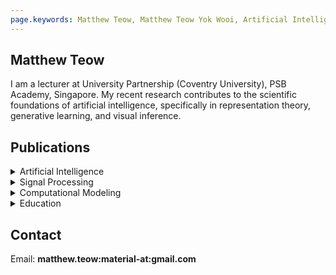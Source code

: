 ```yaml
---
page.keywords: Matthew Teow, Matthew Teow Yok Wooi, Artificial Intelligence, Scientific Computing, Machine Learning, Deep Learning, Computer Vision
---
```



## Matthew Teow

I am a lecturer at University Partnership (Coventry University), PSB Academy, Singapore. My recent research contributes to the scientific foundations of artificial intelligence, specifically in representation theory, generative learning, and visual inference.

## Publications

<details>
<summary>Artificial Intelligence</summary>
<p>
   <b>Performance Assessment Of U-Net For Semantic Segmentation Of Liquid Spray Images With Gaussian Blurring.</b><br>
   Wei Lun Lim, Matthew Teow Yok Wooi, Richard Wong Teck Ken, Refat Khan Pathan, Sian Lun Lau, Chiung Ching Ho, Luis Bravo, Rahul Babu Koneru, and Prashant Khare.<br>
   IEEE International Conference on Computing (ICOCO), Malaysia, 2023.<br>
   </a>
</p>
<p>
   <b>mbeddingROUGE: Malay News Headline Similarity Evaluation.</b><br>
   Puah Yeong Tsann, Kwang Hooi Yew, Mohd Fadzil Hassan, and Matthew Teow Yok Wooi.<br>
   International Conference on Digital Transformation and Intelligence (ICDI), Malaysia, 2022.<br>
   </a>
</p>
<p>
   <b>Convolutional Autoencoder For Image Denoising: A Compositional Subspace Representation Perspective.</b><br>
   Matthew Teow Yok Wooi.<br>
   IEEE International Conference on Artificial Intelligence in Engineering and Technology (IICAIET), Malaysia, 2021.<br>
   </a>
</p>
<p>
   <b>Leading Sentence News Textrank.</b><br>
   Puah Yeong Tsann, Kwang Hooi Yew, Mohd Fadzil Hassan, and Matthew Teow Yok Wooi.<br>
   International Conference on Intelligent Cybernetics Technology & Applications (ICICyTA), Malaysia, 2021.<br>
   </a>
</p>
<p>
   <b>Experimenting Deep Convolutional Visual Feature Learning Using Compositional Subspace Representation And Fashion-MNIST.</b><br>
   Matthew Teow Yok Wooi.<br>
   IEEE International Conference on Artificial Intelligence in Engineering and Technology (IICAIET), Malaysia, 2020.<br>
   </a>
</p>
<p>
   <b>Assessing Suitable Word Embedding Model For Malay Language Through Intrinsic Evaluation.</b><br>
   Phua Yeong Tsann, Kwang Hooi Yew, Oi Mean Foong, and Matthew Teow Yok Wooi.<br>
   International Conference on Computational Intelligence (ICCI), Malaysia, 2020.<br>
   </a>
</p>
<p>
   <b>Convolutional Visual Feature Learning: A Compositional Subspace Representation Perspective.</b><br>
   Matthew Teow Yok Wooi.<br>
   ACM International Conference on Control and Computer Vision, Singapore, 2018.<br>
   </a>
</p>
<p>
   <b>Understanding Convolutional Neural Networks Using A Minimal Model For Handwritten Digit Recognition.</b><br>
   Matthew Teow Yok Wooi.<br>
   IEEE International Conference on Automatic Control and Intelligent Systems (ICACIS), Malaysia, 2017.<br>
   </a>
</p>
<p>
   <b>A Minimal Convolutional Neural Network For Handwritten Digit Recognition.</b><br>
   Matthew Teow Yok Wooi.<br>
   IEEE International Conference on System Engineering and Technology (ICSET), Malaysia, 2017.<br>
   </a>
</p>
<p>
   <b>Fuzzy Logic Temperature Control Using Intel 80C196 Microcontroller.</b><br>
   Matthew Teow Yok Wooi, Marzuki Khalid, and Rubiyah Yusof.<br>
   COSTAM National Science Congress, Malaysia, 1996.<br>
   </a>
</p>
</details>

<details>
<summary>Signal Processing</summary>
<p>
   <b>Performance Analysis Of Wavelet Maxima Mapping Quantisation Of Wavelet Image Lowpass Subband.</b><br>
   Matthew Teow Yok Wooi.<br>
   IEEE International Colloquium on Signal Processing and Its Applications (ICSP), Malaysia, 2013.<br>
   </a>
</p>
<p>
   <b>Wavelet Maxima Mapping Quantisation Of Image Lowpass Subband And Its Statistical Measurements.</b><br>
   Matthew Teow Yok Wooi.<br>
   IEEE International Conference on Control System, Computing and Engineering (ICCSCE), Malaysia, 2012.<br>
   </a>
</p>
<p>
   <b>Wavelet Packet Image Arithmetic Coding Gain Using Sub-Space Energy Feature Re-Mapping.</b><br>
   Matthew Teow Yok Wooi, Lee Sze Wei, and Ian Chai.<br>
   MMU International Symposium on Information and Communication Technologies (M2USIC), Malaysia, 2006.<br>
   </a>
</p>
<p>
   <b>Texture Images Compression Using Wavelet Zerotree Energy Feature Re-Mapping.</b><br>
   Matthew Teow Yok Wooi, Lee Sze Wei, and Ian Chai.<br>
   MMU International Symposium on Information and Communication Technologies (M2USIC), Malaysia, 2004.<br>
   </a>
</p>
<p>
   <b>Adaptive Wavelet Zero-Tree Coding Using Energy Feature Re-Mapping.</b><br>
   Matthew Teow Yok Wooi, Lee Sze Wei, and Ian Chai.<br>
   MMU International Symposium on Information and Communication Technologies (M2USIC), Malaysia, 2003.<br>
   </a>
</p>
<p>
   <b>Image Low-Pass Approximation Sub-Band Quantization With Wavelet Maxima Mapping Quantiser.</b><br>
   Matthew Teow Yok Wooi, Lee Sze Wei, and Ian Chai.<br>
   IEE International Conference on Visual Information Engineering (VIE), UK, 2003.<br>
   </a>
</p>
<p>
   <b>WMMQ For Image Low-Pass Approximation Subband Quantisation</b><br>
   Matthew Teow Yok Wooi, Lee Sze Wei, and Ian Chai.<br>
   Multimedia University Research Poster Presentation, Malaysia, 2003.<br>
   </a>
</p>
<p>
   <b>Analysis Of Wavelet Transform On Spatial Domain Finite Length Signals Boundary Extension.</b><br>
   Matthew Teow Yok Wooi and Rodney Tan.<br>
   Advances Technology Congress: Spatial and Computational Engineering (ATC), Malaysia, 2003.<br>
   </a>
</p>
<p>
   <b>Wavelet Zero-Path Mapping Algorithm For Multimedia Image Coding.</b><br>
   Matthew Teow Yok Wooi and Rodney Tan.<br>
   IEEE Malaysia National Conference on Telecommunication Technology (NCTT), Malaysia, 2003.<br>
   </a>
</p>
<p>
   <b>Wavelet Maxima Mapping Quantiser For Image Low- Pass Approximation Sub-Band Coding.</b><br>
   Matthew Teow Yok Wooi, Lee Sze Wei, and Ian Chai.<br>
   IEE Electronics Letters, UK, 2003.<br>
   </a>
</p>
<p>
   <b>Entropy Code Pre-Processing Using Wavelet Sub-Space Energy Feature Re-Mapping.</b><br>
   Matthew Teow Yok Wooi, Lee Sze Wei, and Ian Chai.<br>
   MMU International Symposium on Information and Communication Technologies (M2USIC), Malaysia, 2002.<br>
   </a>
</p>
<p>
   <b>Wavelet Transform Modulus Maxima Analysis Of Image Spatial Signal Discontinuities.</b><br>
   Matthew Teow Yok Wooi, Lee Sze Wei, and Ian Chai.<br>
   MMU International Symposium on Information and Communication Technologies (M2USIC), Malaysia, 2001.<br>
   </a>
</p>
<p>
   <b>Interpretation Of Wavelet Sub-Band Energy Feature Compaction Properties And Its Spatial Information.</b><br>
   Matthew Teow Yok Wooi, Lee Sze Wei, and Ian Chai.<br>
   MMU International Symposium on Information and Communication Technologies (M2USIC), Malaysia, 2000.<br>
   </a>
</p>
</details>

<details>
<summary>Computational Modeling</summary>
<p>
   <b>Modelling Of A Two-Stage Bidirectional AC-DC Converter Using Wavelet Modulation.</b><br>
   Chiu Hsiung Kee, Agileswari Ramasamy, Nadia Tan Mei Ling, and Matthew Teow Yok Wooi.<br>
   International Journal of Power Electronics and Drive Systems (IJPEDS), Indonesia, 2018.<br>
   </a>
</p>
<p>
   <b>Simulation And Performance Study Of A Horizontal Axis Wind Turbine Mechanical Power.</b><br>
   Chiu Hsiung Kee, Matthew Teow Yok Wooi, Rodney Tan Hean Gay, Agileswari Ramasamy, and Nadia Tan Mei Ling.<br>
   National Graduate Conference (NATGRAD), Malaysia, 2017.<br>
   </a>
</p>
<p>
   <b>Simulation, And Performance Study Of A Horizontal Axis Wind Turbine Mechanical Power.</b><br>
   Chiu Hsiung Kee, Matthew Teow Yok Wooi, Rodney Tan Hean Gay, Agileswari Ramasamy, and Nadia Tan Mei Ling.<br>
   Journal of Energy and Environment, Malaysia, 2017.<br>
   </a>
</p>
<p>
   <b>A Computational Modelling Of Wind Turbine Mechanical Power And Its Improve Factor Determination.</b><br>
   Matthew Teow Yok Wooi, Chiu Hsiung Khee, and Rodney Tan Hean Gay.<br>
   IET International Conference on Clean Energy and Technology (ICCT), Malaysia, 2016.<br>
   </a>
</p>
<p>
   <b>A Comprehensive Modelling Of Photovoltaic Module Characteristic Curve In MATLAB/Simulink.</b><br>
   Rodney Tan Heng Gay and Matthew Teow Yok Wooi.<br>
   IET International Conference on Clean Energy and Technology (ICCT), Malaysia, 2016.<br>
   </a>
</p>
<p>
   <b>Performance Evaluation Of Horizontal Axis Wind Turbine Torque And Mechanical Power Generation Affected By The Number Of Blades</b><br>
   Rodney Tan Heng Gay and Matthew Teow Yok Wooi.<br>
   MATEC Web of Conferences 70, France, 2016.<br>
   </a>
</p>
<p>
   <b>A Comprehensive Modeling, Simulation And Computational Implementation Of Buck Converter Using MATLAB/Simulink.</b><br>
   Rodney Tan Heng Gay and Matthew Teow Yok Wooi.<br>
   IEEE Conference on Energy Conversion (CENCON), Malaysia, 2014.<br>
   </a>
</p>
</details>

<details>
<summary>Education</summary>
<p>
   <b>Unplugged Computational Thinking Activities Framework Development For Novice Programmer.</b><br>
   Sim Tze Ying, Matthew Teow Yok Wooi, and Lau Sian Lun.<br>
   IEEE International Conference on Computing (ICOCO), Malaysia, 2021.<br>
   </a>
</p>
</details>

## Contact

Email: **matthew.teow:material-at:gmail.com**
